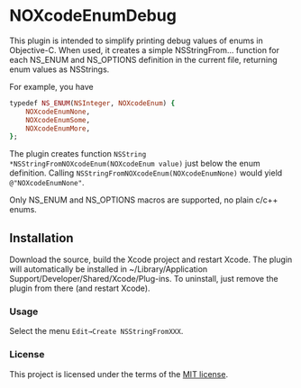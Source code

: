 # NOXcodeEnumDebug

This plugin is intended to simplify printing debug values of enums in Objective-C. When used, it creates a simple NSStringFrom... function for each NS_ENUM and NS_OPTIONS definition in the current file, returning enum values as NSStrings. 

For example, you have
```ruby
typedef NS_ENUM(NSInteger, NOXcodeEnum) {
    NOXcodeEnumNone,
    NOXcodeEnumSome,
    NOXcodeEnumMore,
};
```
The plugin creates function ```NSString *NSStringFromNOXcodeEnum(NOXcodeEnum value)``` just below the enum definition. Calling ```NSStringFromNOXcodeEnum(NOXcodeEnumNone)``` would yield ```@"NOXcodeEnumNone"```. 

Only NS_ENUM and NS_OPTIONS macros are supported, no plain c/c++ enums.

## Installation

Download the source, build the Xcode project and restart Xcode. The plugin will automatically be installed in ~/Library/Application Support/Developer/Shared/Xcode/Plug-ins. To uninstall, just remove the plugin from there (and restart Xcode).

### Usage

Select the menu ```Edit→Create NSStringFromXXX```.

### License

This project is licensed under the terms of the [MIT license](http://memega.mit-license.org/).
